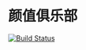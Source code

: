 颜值俱乐部
====

[![Build Status](https://magnum.travis-ci.com/rockdai/yanzhi.svg?token=pzfmsTfcNqbGyjn3yuSQ&branch=master)](https://magnum.travis-ci.com/rockdai/yanzhi)


